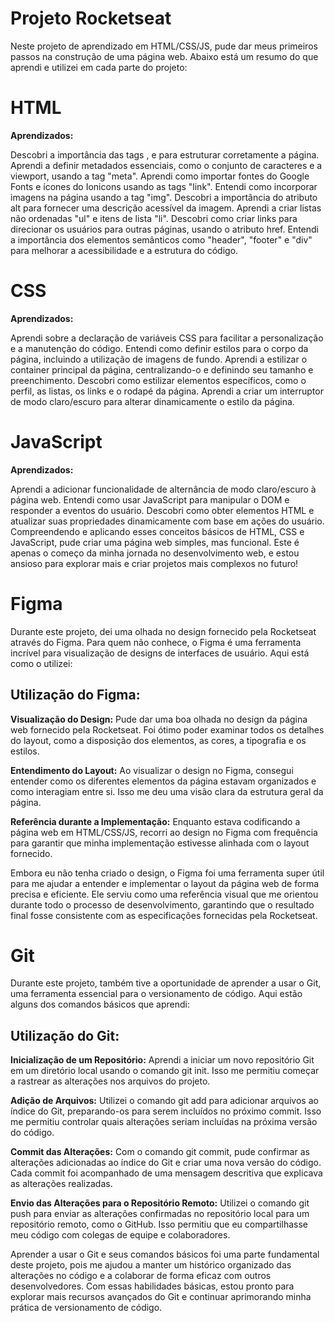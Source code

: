 # Projeto Rocketseat
Neste projeto de aprendizado em HTML/CSS/JS, pude dar meus primeiros passos na construção de uma página web. Abaixo está um resumo do que aprendi e utilizei em cada parte do projeto:

# HTML

**Aprendizados:**

Descobri a importância das tags <html>, <head> e <body> para estruturar corretamente a página.
Aprendi a definir metadados essenciais, como o conjunto de caracteres e a viewport, usando a tag "meta".
Aprendi como importar fontes do Google Fonts e ícones do Ionicons usando as tags "link".
Entendi como incorporar imagens na página usando a tag "img".
Descobri a importância do atributo alt para fornecer uma descrição acessível da imagem.
Aprendi a criar listas não ordenadas "ul" e itens de lista "li".
Descobri como criar links <a> para direcionar os usuários para outras páginas, usando o atributo href.
Entendi a importância dos elementos semânticos como "header", "footer" e "div" para melhorar a acessibilidade e a estrutura do código.

# CSS

**Aprendizados:**

Aprendi sobre a declaração de variáveis CSS para facilitar a personalização e a manutenção do código.
Entendi como definir estilos para o corpo da página, incluindo a utilização de imagens de fundo.
Aprendi a estilizar o container principal da página, centralizando-o e definindo seu tamanho e preenchimento.
Descobri como estilizar elementos específicos, como o perfil, as listas, os links e o rodapé da página.
Aprendi a criar um interruptor de modo claro/escuro para alterar dinamicamente o estilo da página.

# JavaScript

**Aprendizados:**

Aprendi a adicionar funcionalidade de alternância de modo claro/escuro à página web.
Entendi como usar JavaScript para manipular o DOM e responder a eventos do usuário.
Descobri como obter elementos HTML e atualizar suas propriedades dinamicamente com base em ações do usuário.
Compreendendo e aplicando esses conceitos básicos de HTML, CSS e JavaScript, pude criar uma página web simples, mas funcional. Este é apenas o começo da minha jornada no desenvolvimento web, e estou ansioso para explorar mais e criar projetos mais complexos no futuro!

# Figma

Durante este projeto, dei uma olhada no design fornecido pela Rocketseat através do Figma. Para quem não conhece, o Figma é uma ferramenta incrível para visualização de designs de interfaces de usuário. Aqui está como o utilizei:

## Utilização do Figma:

**Visualização do Design:**
Pude dar uma boa olhada no design da página web fornecido pela Rocketseat. Foi ótimo poder examinar todos os detalhes do layout, como a disposição dos elementos, as cores, a tipografia e os estilos.

**Entendimento do Layout:**
Ao visualizar o design no Figma, consegui entender como os diferentes elementos da página estavam organizados e como interagiam entre si. Isso me deu uma visão clara da estrutura geral da página.

**Referência durante a Implementação:**
Enquanto estava codificando a página web em HTML/CSS/JS, recorri ao design no Figma com frequência para garantir que minha implementação estivesse alinhada com o layout fornecido.

Embora eu não tenha criado o design, o Figma foi uma ferramenta super útil para me ajudar a entender e implementar o layout da página web de forma precisa e eficiente. Ele serviu como uma referência visual que me orientou durante todo o processo de desenvolvimento, garantindo que o resultado final fosse consistente com as especificações fornecidas pela Rocketseat.

# Git

Durante este projeto, também tive a oportunidade de aprender a usar o Git, uma ferramenta essencial para o versionamento de código. Aqui estão alguns dos comandos básicos que aprendi:

## Utilização do Git:

**Inicialização de um Repositório:**
Aprendi a iniciar um novo repositório Git em um diretório local usando o comando git init. Isso me permitiu começar a rastrear as alterações nos arquivos do projeto.

**Adição de Arquivos:**
Utilizei o comando git add para adicionar arquivos ao índice do Git, preparando-os para serem incluídos no próximo commit. Isso me permitiu controlar quais alterações seriam incluídas na próxima versão do código.

**Commit das Alterações:**
Com o comando git commit, pude confirmar as alterações adicionadas ao índice do Git e criar uma nova versão do código. Cada commit foi acompanhado de uma mensagem descritiva que explicava as alterações realizadas.

**Envio das Alterações para o Repositório Remoto:**
Utilizei o comando git push para enviar as alterações confirmadas no repositório local para um repositório remoto, como o GitHub. Isso permitiu que eu compartilhasse meu código com colegas de equipe e colaboradores.

Aprender a usar o Git e seus comandos básicos foi uma parte fundamental deste projeto, pois me ajudou a manter um histórico organizado das alterações no código e a colaborar de forma eficaz com outros desenvolvedores. Com essas habilidades básicas, estou pronto para explorar mais recursos avançados do Git e continuar aprimorando minha prática de versionamento de código.

